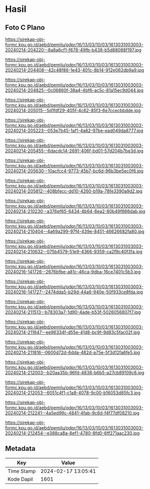 # Hasil

## Foto C Plano

https://sirekap-obj-formc.kpu.go.id/aebd/pemilu/pdpr/16/13/03/10/03/1613031003003-20240214-204220--8a8a6cf1-f678-49fb-b438-b5d88088f197.jpg

https://sirekap-obj-formc.kpu.go.id/aebd/pemilu/pdpr/16/13/03/10/03/1613031003003-20240214-204408--42c48f86-1e43-401c-8b14-912e062db9a9.jpg

https://sirekap-obj-formc.kpu.go.id/aebd/pemilu/pdpr/16/13/03/10/03/1613031003003-20240214-204825--0c06860f-38a4-4bf6-ac5c-81a15ec9d044.jpg

https://sirekap-obj-formc.kpu.go.id/aebd/pemilu/pdpr/16/13/03/10/03/1613031003003-20240214-205015--5d1fdf29-405f-4c62-85f3-6e7ccecbbdde.jpg

https://sirekap-obj-formc.kpu.go.id/aebd/pemilu/pdpr/16/13/03/10/03/1613031003003-20240214-205223--053e7b45-1af1-4a82-97be-ead049da8777.jpg

https://sirekap-obj-formc.kpu.go.id/aebd/pemilu/pdpr/16/13/03/10/03/1613031003003-20240214-205455--6dacdc14-2691-406f-bd01-57d204b7be3d.jpg

https://sirekap-obj-formc.kpu.go.id/aebd/pemilu/pdpr/16/13/03/10/03/1613031003003-20240214-205630--10acfcc4-9773-45b7-bc6d-96b3be5ec0f6.jpg

https://sirekap-obj-formc.kpu.go.id/aebd/pemilu/pdpr/16/13/03/10/03/1613031003003-20240214-205812--408bfecc-dd10-4260-b19a-78fe3390a9d2.jpg

https://sirekap-obj-formc.kpu.go.id/aebd/pemilu/pdpr/16/13/03/10/03/1613031003003-20240214-210230--a376ef65-6434-4b64-8ea2-80b49f866dab.jpg

https://sirekap-obj-formc.kpu.go.id/aebd/pemilu/pdpr/16/13/03/10/03/1613031003003-20240214-210404--4a69a299-97f4-439e-8451-46626682fa80.jpg

https://sirekap-obj-formc.kpu.go.id/aebd/pemilu/pdpr/16/13/03/10/03/1613031003003-20240214-210632--075b4579-51e9-4366-9359-ca2f9c40f3fa.jpg

https://sirekap-obj-formc.kpu.go.id/aebd/pemilu/pdpr/16/13/03/10/03/1613031003003-20240216-141726--2676bfbe-a81c-46ca-9dba-16ce7401c5b3.jpg

https://sirekap-obj-formc.kpu.go.id/aebd/pemilu/pdpr/16/13/03/10/03/1613031003003-20240216-141727--2474dda5-b29d-44a6-940e-50f933ce8fda.jpg

https://sirekap-obj-formc.kpu.go.id/aebd/pemilu/pdpr/16/13/03/10/03/1613031003003-20240214-211513--b78303a7-1d90-4ade-b53f-5026056807f7.jpg

https://sirekap-obj-formc.kpu.go.id/aebd/pemilu/pdpr/16/13/03/10/03/1613031003003-20240214-211647--ee96334f-d55e-41d8-bc9f-9d83c5fac02f.jpg

https://sirekap-obj-formc.kpu.go.id/aebd/pemilu/pdpr/16/13/03/10/03/1613031003003-20240214-211816--0600d72d-6dda-482d-a75e-5f3d12fa6fe5.jpg

https://sirekap-obj-formc.kpu.go.id/aebd/pemilu/pdpr/16/13/03/10/03/1613031003003-20240214-212003--b20aa35b-96fd-4838-b6b5-a27cb89109c6.jpg

https://sirekap-obj-formc.kpu.go.id/aebd/pemilu/pdpr/16/13/03/10/03/1613031003003-20240214-212053--6051c4f1-c1a8-4078-9c00-b16053d85fc3.jpg

https://sirekap-obj-formc.kpu.go.id/aebd/pemilu/pdpr/16/13/03/10/03/1613031003003-20240214-212241--4a5ed99c-4841-4fab-9c6d-f4f77df08210.jpg

https://sirekap-obj-formc.kpu.go.id/aebd/pemilu/pdpr/16/13/03/10/03/1613031003003-20240214-212454--e388ca8a-8ef1-4780-8fd0-6ff271aac230.jpg


## Metadata

| Key        | Value               |
| ---------- | ------------------- |
| Time Stamp | 2024-02-17 13:05:41 |
| Kode Dapil | 1601                |



